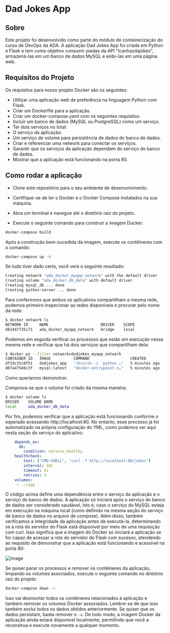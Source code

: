 # Dad Jokes App

## Sobre

Este projeto foi desenvolvido como parte do módulo de conteinerização do curso de DevOps da ADA. A aplicação Dad Jokes App foi criada em Python e Flask e tem como objetivo consumir piadas da API "Icanhazdajokes", armazená-las em um banco de dados MySQL e exibi-las em uma página web.

## Requisitos do Projeto

Os requisitos para nosso projeto Docker são os seguintes:

- Utilizar uma aplicação web de preferência na linguagem Python com Flask.
- Criar um Dockerfile para a aplicação.
- Criar um docker-compose.yaml com os seguintes requisitos:
- Incluir um banco de dados (MySQL ou PostgreSQL) como um serviço.
- Ter dois serviços no total:
- O serviço da aplicação.
- Um serviço de volume para persistência de dados do banco de dados.
- Criar e referenciar uma network para conectar os serviços.
- Garantir que os serviços da aplicação dependam do serviço do banco de dados.
- Mostrar que a aplicação está funcionando na porta 80.

## Como rodar a aplicação

- Clone este repositório para o seu ambiente de desenvolvimento.

- Certifique-se de ter o Docker e o Docker Compose instalados na sua máquina.

- Abra um terminal e navegue até o diretório raiz do projeto.

- Execute o seguinte comando para construir a imagem Docker:
```bash
docker-compose build
```
Após a construção bem-sucedida da imagem, execute os contêineres com o comando:

```bash
docker-compose up -d
```
Se tudo tiver dado certo, você verá o seguinte resultado:
```bash
Creating network "ada_docker_myapp_network" with the default driver
Creating volume "ada_docker_db_data" with default driver
Creating mysql_db ... done
Creating python-server ... done

```

Para conferirmos que ambos os aplicativos compartilham a mesma rede, podemos primeiro inspecionar as redes disponíveis e procurar pelo nome da rede:
````bash
$ docker network ls
NETWORK ID     NAME                       DRIVER    SCOPE
d61447f35c71   ada_docker_myapp_network   bridge    local
````

Podemos em seguida verificar os processos que estão em execução nessa mesma rede e verificar que há dois serviços que compartilham dela:
````bash
$ docker ps --filter network=dadjokes_myapp_network
CONTAINER ID   IMAGE          COMMAND                  CREATED         STATUS                     PORTS                                                  NAMES
df19c35c0f51   dadjokes_app   "/bin/sh -c 'python …"   5 minutes ago   Up 5 minutes (unhealthy)   127.0.0.1:80->80/tcp                                   python-server
d67a47546c3f   mysql:latest   "docker-entrypoint.s…"   5 minutes ago   Up 5 minutes (healthy)     0.0.0.0:3306->3306/tcp, :::3306->3306/tcp, 33060/tcp   mysql_db
````

Como queríamos demonstrar.

Comprova-se que o volume foi criado da mesma maneira:
````bash
$ docker volume ls
DRIVER    VOLUME NAME
local     ada_docker_db_data
````

Por fim, podemos verificar que a aplicação está funcionando conforme o esperado acessando http://localhost:80. No entanto, esse processo já foi automatizado na própria configuração do YML, como podemos ver aqui nesta seção do serviço do aplicativo:
```yaml
    depends_on:
      db:
        condition: service_healthy
    healthcheck:
        test: ["CMD-SHELL", "curl -f http://localhost:80/jokes"]
        interval: 10s
        timeout: 5s
        retries: 3
    volumes:
     - .:/app
```

O código acima define uma dependência entre o serviço da aplicação e o serviço do banco de dados. A aplicação só iniciará após o serviço do banco de dados ser considerado saudável, isto é, caso o serviço do MySQL esteja em execução na máquina local (como definido na mesma seção do serviço de banco de dados no arquivo de compose). Além disso, também verificamos a integridade da aplicação antes de executá-la, determinando se a rota do servidor do Flask está disponível por meio de uma requisição com curl. Isso significa que a imagem do Docker só iniciará a aplicação se for capaz de acessar a rota do servidor do Flask com sucesso, atendendo ao requisito de demonstrar que a aplicação está funcionando e acessível na porta 80:

![image](https://github.com/mdgjohnny/ada_docker/assets/55006172/25c11213-b7a1-4df7-82bb-52859e38d784)


Se quiser parar os processos e remover os contêineres da aplicação, limpando os volumes associados, execute o seguinte comando no diretório raiz do projeto:

````bash
docker-compose down -v
````

Isso vai desmontar todos os contêineres relacionados à aplicação e também remover os volumes Docker associados. Lembre-se de que isso também exclui todos os dados obtidos anteriormente. Se quiser que os dados persistam, basta remover o `-v`. De todo modo, a imagem Docker da aplicação ainda estará disponível localmente, permitindo que você a reconstrua e execute novamente a qualquer momento.
